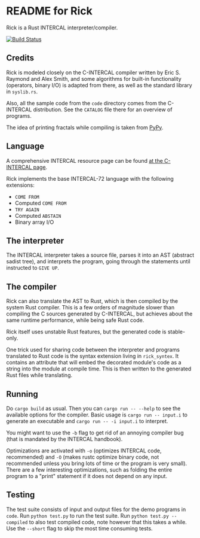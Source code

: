 # README for Rick

Rick is a Rust INTERCAL interpreter/compiler.

[![Build Status](https://travis-ci.org/birkenfeld/rick.svg?branch=master)](https://travis-ci.org/birkenfeld/rick)

## Credits

Rick is modeled closely on the C-INTERCAL compiler written by Eric S. Raymond
and Alex Smith, and some algorithms for built-in functionality (operators,
binary I/O) is adapted from there, as well as the standard library in
`syslib.rs`.

Also, all the sample code from the `code` directory comes from the C-INTERCAL
distribution.  See the `CATALOG` file there for an overview of programs.

The idea of printing fractals while compiling is taken from
[PyPy](http://pypy.org).

## Language

A comprehensive INTERCAL resource page can be found
[at the C-INTERCAL page](http://catb.org/esr/intercal/).

Rick implements the base INTERCAL-72 language with the following extensions:

* `COME FROM`
* Computed `COME FROM`
* `TRY AGAIN`
* Computed `ABSTAIN`
* Binary array I/O

## The interpreter

The INTERCAL interpreter takes a source file, parses it into an AST (abstract
sadist tree), and interprets the program, going through the statements until
instructed to `GIVE UP`.

## The compiler

Rick can also translate the AST to Rust, which is then compiled by the system
Rust compiler.  This is a few orders of magnitude slower than compiling the C
sources generated by C-INTERCAL, but achieves about the same runtime
performance, while being safe Rust code.

Rick itself uses unstable Rust features, but the generated code is stable-only.

One trick used for sharing code between the interpreter and programs translated
to Rust code is the syntax extension living in `rick_syntex`.  It contains an
attribute that will embed the decorated module's code as a string into the
module at compile time.  This is then written to the generated Rust files while
translating.

## Running

Do `cargo build` as usual.  Then you can `cargo run -- --help` to see the
available options for the compiler.  Basic usage is `cargo run -- input.i` to
generate an executable and `cargo run -- -i input.i` to interpret.

You might want to use the `-b` flag to get rid of an annoying compiler bug (that
is mandated by the INTERCAL handbook).

Optimizations are activated with `-o` (optimizes INTERCAL code, recommended) and
`-O` (makes rustc optimize binary code, not recommended unless you bring lots of
time or the program is very small).  There are a few interesting optimizations,
such as folding the entire program to a "print" statement if it does not depend
on any input.

## Testing

The test suite consists of input and output files for the demo programs in
`code`.  Run `python test.py` to run the test suite.  Run `python test.py
--compiled` to also test compiled code, note however that this takes a while.
Use the `--short` flag to skip the most time consuming tests.
